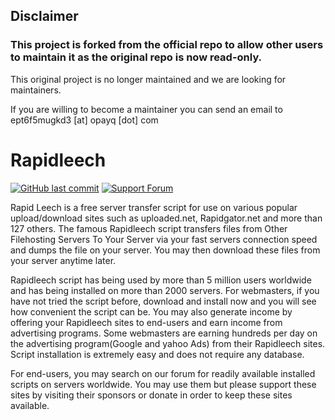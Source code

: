 ## Disclaimer

### This project is forked from the official repo to allow other users to maintain it as the original repo is now read-only.

This original project is no longer maintained and we are looking for maintainers.

If you are willing to become a maintainer you can send an email to ept6f5mugkd3 [at] opayq [dot] com

# Rapidleech

[![GitHub last commit](https://img.shields.io/github/last-commit/SSoft7/rapidleech?label=last%20update)](https://github.com/SSoft7/rapidleech/commits/master)
[![Support Forum](https://img.shields.io/badge/Support%20Forum-Click%20Here-blue)](https://rapidleech.com/forum/)

Rapid Leech is a free server transfer script for use on various popular upload/download sites such as uploaded.net, Rapidgator.net and more than 127 others. The famous Rapidleech script transfers files from Other Filehosting Servers To Your Server via your fast servers connection speed and dumps the file on your server. You may then download these files from your server anytime later.

Rapidleech script has being used by more than 5 million users worldwide and has being installed on more than 2000 servers.
For webmasters, if you have not tried the script before, download and install now and you will see how convenient the script can be. You may also generate income by offering your Rapidleech sites to end-users and earn income from advertising programs. Some webmasters are earning hundreds per day on the advertising program(Google and yahoo Ads) from their Rapidleech sites. Script installation is extremely easy and does not require any database.

For end-users, you may search on our forum for readily available installed scripts on servers worldwide. You may use them but please support these sites by visiting their sponsors or donate in order to keep these sites available.
